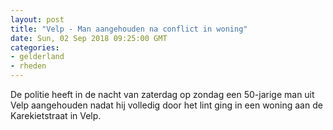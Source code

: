 ```yaml
---
layout: post
title: "Velp - Man aangehouden na conflict in woning"
date: Sun, 02 Sep 2018 09:25:00 GMT
categories: 
- gelderland 
- rheden 
---
```


De politie heeft in de nacht van zaterdag op zondag een 50-jarige man uit Velp aangehouden nadat hij volledig door het lint ging in een woning aan de Karekietstraat in Velp.
